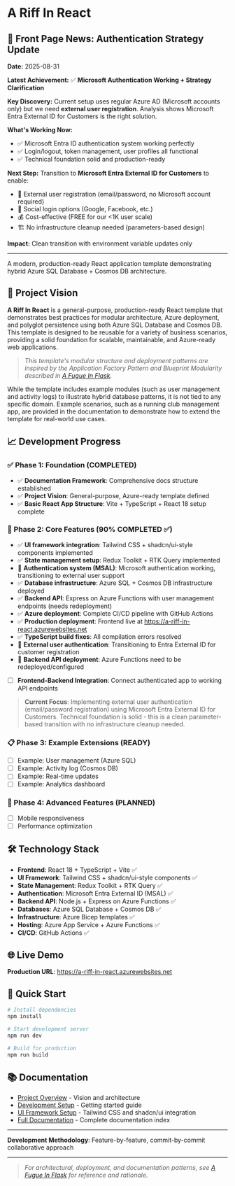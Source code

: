 # A Riff In React

## 📢 Front Page News: Authentication Strategy Update

**Date:** 2025-08-31

**Latest Achievement:** ✅ **Microsoft Authentication Working + Strategy Clarification**

**Key Discovery:** Current setup uses regular Azure AD (Microsoft accounts only) but we need **external user registration**. Analysis shows Microsoft Entra External ID for Customers is the right solution.

**What's Working Now:**
- ✅ Microsoft Entra ID authentication system working perfectly
- ✅ Login/logout, token management, user profiles all functional
- ✅ Technical foundation solid and production-ready

**Next Step:** Transition to **Microsoft Entra External ID for Customers** to enable:
- 🎯 External user registration (email/password, no Microsoft account required)  
- 🔐 Social login options (Google, Facebook, etc.)
- 💰 Cost-effective (FREE for our <1K user scale)
- 🏗️ No infrastructure cleanup needed (parameters-based design)

**Impact:** Clean transition with environment variable updates only

---

A modern, production-ready React application template demonstrating hybrid Azure SQL Database + Cosmos DB architecture.

## 🎯 Project Vision

**A Riff In React** is a general-purpose, production-ready React template that demonstrates best practices for modular architecture, Azure deployment, and polyglot persistence using both Azure SQL Database and Cosmos DB. This template is designed to be reusable for a variety of business scenarios, providing a solid foundation for scalable, maintainable, and Azure-ready web applications.

> _This template's modular structure and deployment patterns are inspired by the Application Factory Pattern and Blueprint Modularity described in [A Fugue In Flask](https://github.com/HarryJamesGreenblatt/A-Fugue-In-Flask)._

While the template includes example modules (such as user management and activity logs) to illustrate hybrid database patterns, it is not tied to any specific domain. Example scenarios, such as a running club management app, are provided in the documentation to demonstrate how to extend the template for real-world use cases.

## 📈 Development Progress

### ✅ Phase 1: Foundation (COMPLETED)
- ✅ **Documentation Framework**: Comprehensive docs structure established
- ✅ **Project Vision**: General-purpose, Azure-ready template defined
- ✅ **Basic React App Structure**: Vite + TypeScript + React 18 setup complete

### 🚧 Phase 2: Core Features (90% COMPLETED ✅)
- ✅ **UI framework integration**: Tailwind CSS + shadcn/ui-style components implemented
- ✅ **State management setup**: Redux Toolkit + RTK Query implemented
- 🔄 **Authentication system (MSAL)**: Microsoft authentication working, transitioning to external user support
- ✅ **Database infrastructure**: Azure SQL + Cosmos DB infrastructure deployed
- ✅ **Backend API**: Express on Azure Functions with user management endpoints (needs redeployment)
- ✅ **Azure deployment**: Complete CI/CD pipeline with GitHub Actions  
- ✅ **Production deployment**: Frontend live at https://a-riff-in-react.azurewebsites.net
- ✅ **TypeScript build fixes**: All compilation errors resolved
- 🔄 **External user authentication**: Transitioning to Entra External ID for customer registration
- 🔄 **Backend API deployment**: Azure Functions need to be redeployed/configured
- [ ] **Frontend-Backend Integration**: Connect authenticated app to working API endpoints

> **Current Focus**: Implementing external user authentication (email/password registration) using Microsoft Entra External ID for Customers. Technical foundation is solid - this is a clean parameter-based transition with no infrastructure cleanup needed.

### 📋 Phase 3: Example Extensions (READY)
- [ ] Example: User management (Azure SQL)
- [ ] Example: Activity log (Cosmos DB)
- [ ] Example: Real-time updates
- [ ] Example: Analytics dashboard

### 🚀 Phase 4: Advanced Features (PLANNED)
- [ ] Mobile responsiveness
- [ ] Performance optimization

## 🛠️ Technology Stack

- **Frontend**: React 18 + TypeScript + Vite ✅
- **UI Framework**: Tailwind CSS + shadcn/ui-style components ✅
- **State Management**: Redux Toolkit + RTK Query ✅
- **Authentication**: Microsoft Entra External ID (MSAL) ✅
- **Backend API**: Node.js + Express on Azure Functions ✅
- **Databases**: Azure SQL Database + Cosmos DB ✅
- **Infrastructure**: Azure Bicep templates ✅
- **Hosting**: Azure App Service + Azure Functions ✅
- **CI/CD**: GitHub Actions ✅

## 🌐 Live Demo

**Production URL**: https://a-riff-in-react.azurewebsites.net

## 🚀 Quick Start

```bash
# Install dependencies
npm install

# Start development server
npm run dev

# Build for production
npm run build
```

## 📚 Documentation

- [Project Overview](./docs/01-project-overview.md) - Vision and architecture
- [Development Setup](./docs/02-development-setup.md) - Getting started guide
- [UI Framework Setup](./docs/03-ui-framework-setup.md) - Tailwind CSS and shadcn/ui integration
- [Full Documentation](./docs/README.md) - Complete documentation index

---

**Development Methodology**: Feature-by-feature, commit-by-commit collaborative approach

---

> _For architectural, deployment, and documentation patterns, see [A Fugue In Flask](https://github.com/HarryJamesGreenblatt/A-Fugue-In-Flask) for reference and rationale._
